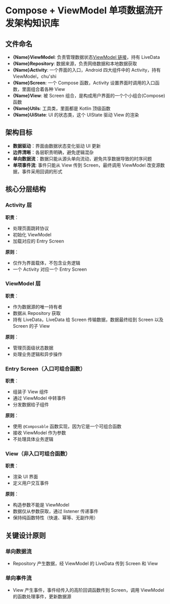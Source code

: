 # Compose + ViewModel 单项数据流开发架构知识库
## 文件命名
- **{Name}ViewModel**: 负责管理数据状态[ViewModel 链接](ViewModel.md)，持有 LiveData
- **{Name}Repository**: 数据来源，负责网络数据和本地数据获取
- **{Name}Activity**: 一个界面的入口，Android 四大组件中的 Activity，持有 ViewModel，chu'shi
- **{Name}Screen**: 一个 Compose 函数，Activity 设置界面时调用的入口函数，里面组合着各种 View
- **{Name}View**: 被 Screen 组合，是构成用户界面的一个个小组合(Compose)函数
- **{Name}Utils**: 工具类，里面都是 Kotlin 顶级函数
- **{Name}UiState**: UI 的状态类，这个 UIState 驱动 View 的渲染

## 架构目标
- **数据驱动**：界面由数据状态变化驱动 UI 更新
- **边界清晰**：各层职责明确，避免逻辑混杂
- **单向数据流**：数据只能从源头单向流动，避免共享数据导致的时序问题
- **单项事件流**: 事件只能从 View 传到 Screen，最终调用 ViewModel 改变源数据，事件采用回调的形式

## 核心分层结构

### Activity 层
**职责**：
- 处理页面跳转协议
- 初始化 ViewModel
- 加载对应的 Entry Screen

**原则**：
- 仅作为界面载体，不包含业务逻辑
- 一个 Activity 对应一个 Entry Screen

### ViewModel 层
**职责**：
- 作为数据源的唯一持有者
- 数据从 Repository 获取
- 持有 LiveData，LiveData 给 Screen 传输数据，数据最终给到 Screen 以及 Screen 的子 View

**原则**：
- 管理页面级状态数据
- 处理业务逻辑和异步操作

### Entry Screen（入口可组合函数）
**职责**：
- 组装子 View 组件
- 通过 ViewModel 中转事件
- 分发数据给子组件

**原则**：
- 使用 `@Composable` 函数实现，因为它是一个可组合函数
- 接收 ViewModel 作为参数
- 不处理具体业务逻辑

### View（非入口可组合函数）
**职责**：
- 渲染 UI 界面
- 定义用户交互事件

**原则**：
- 构造参数不能是 ViewModel
- 数据仅从参数获取，通过 listener 传递事件
- 保持纯函数特性（快速、幂等、无副作用）

## 关键设计原则

### 单向数据流
- Repository 产生数据，经 ViewModel 的 LiveData 传到 Screen 和 View
### 单向事件流
- View 产生事件，事件经传入的高阶回调函数传到 Screen，调用 ViewModel 的函数处理事件，更新数据源
